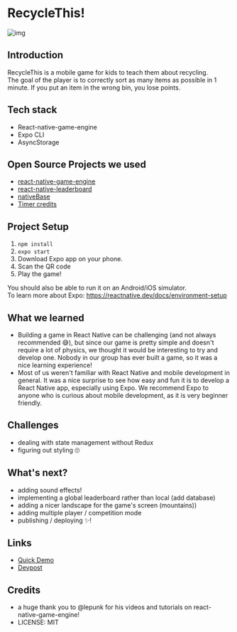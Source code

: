 # RecycleThis!
![img](https://thumbs.dreamstime.com/b/people-waste-recycling-people-waste-recycling-man-woman-holding-recyclables-advertising-poster-concept-hand-159235152.jpg)
## Introduction
RecycleThis is a mobile game for kids to teach them about recycling.\
The goal of the player is to correctly sort as many items as possible in 1 minute. If you put an item in the wrong bin, you lose points. 

## Tech stack

- React-native-game-engine
- Expo CLI
- AsyncStorage

## Open Source Projects we used
- [react-native-game-engine](https://github.com/bberak/react-native-game-engine)
- [react-native-leaderboard](https://github.com/JoeRoddy/react-native-leaderboard#readme)
- [nativeBase](https://nativebase.io/)
- [Timer credits](https://medium.com/better-programming/building-a-simple-countdown-timer-with-react-4ca32763dda7)

## Project Setup

1. ```npm install ```
2. ```expo start ```
3. Download Expo app on your phone.
4. Scan the QR code
5. Play the game!

You should also be able to run it on an Android/iOS simulator.\
To learn more about Expo: https://reactnative.dev/docs/environment-setup

## What we learned

- Building a game in React Native can be challenging (and not always recommended 😅), but since our game is pretty simple and doesn't require a lot of physics, we thought it would be interesting to try and develop one. Nobody in our group has ever built a game, so it was a nice learning experience!
- Most of us weren't familiar with React Native and mobile development in general. It was a nice surprise to see how easy and fun it is to develop a React Native app, especially using Expo. We recommend Expo to anyone who is curious about mobile development, as it is very beginner friendly. 

## Challenges

- dealing with state management without Redux
- figuring out styling 🙄

## What's next?

- adding sound effects!
- implementing a global leaderboard rather than local (add database)
- adding a nicer landscape for the game's screen (mountains))
- adding multiple player / competition mode
- publishing / deploying ✨!

## Links
- [Quick Demo](https://vimeo.com/473894084) 
- [Devpost](https://devpost.com/software/recyclethis-30a21r)

## Credits

- a huge thank you to @lepunk for his videos and tutorials on react-native-game-engine! 
- LICENSE: MIT
